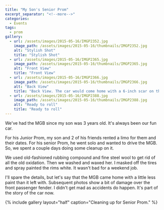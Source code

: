 ```yaml
---
title: "My Son's Senior Prom"
excerpt_separator: "<!--more-->"
categories:
  - Events
tags: 
  - prom
gallery:
  - url: /assets/images/2015-05-16/IMGP2352.jpg
    image_path: /assets/images/2015-05-16/thumbnails/IMGP2352.jpg
    alt: "Stylish Shot"
    title: "Stylish Shot"
  - url: /assets/images/2015-05-16/IMGP2365.jpg
    image_path: /assets/images/2015-05-16/thumbnails/IMGP2365.jpg
    alt: "Front View"
    title: "Front View"
  - url: /assets/images/2015-05-16/IMGP2366.jpg
    image_path: /assets/images/2015-05-16/thumbnails/IMGP2366.jpg
    alt: "Back View"
    title: "Back View. The car would come home with a 6-inch scar on the passenger front bumper."
  - url: /assets/images/2015-05-16/IMGP2388.jpg
    image_path: /assets/images/2015-05-16/thumbnails/IMGP2388.jpg
    alt: "Ready to roll"
    title: "Ready to roll"
---
```


We've had the MGB since my son was 3 years old. It's always been our fun car.

For his Junior Prom, my son and 2 of his friends rented a limo for them and their dates. For his senior
Prom, he went solo and wanted to drive the MGB. So, we spent a couple days doing some cleanup on it.

<!--more-->

We used old-fashioned rubbing compound and fine steel wool to get rid of all the old oxidation. Then
we washed and waxed her. I masked off the tires and spray painted the rims white. It wasn't bad for a
weekend job.

I'll spare the details, but let's say that the MGB came home with a little less paint than it left with.
Subsequent photos show a bit of damage over the front passenger fender. I didn't get mad as accidents do
happen. It's part of the story of the car now.

{% include gallery layout="half" caption="Cleaning up for Senior Prom." %}
